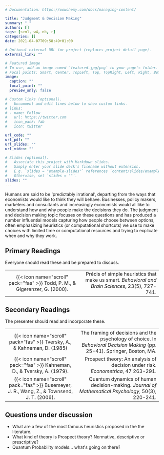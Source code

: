 ```yaml
---
# Documentation: https://wowchemy.com/docs/managing-content/

title: "Judgment & Decision Making"
summary: " "
authors: []
tags: [sem1, w4, nb, r]
categories: []
date: 2021-04-07T09:58:49+01:00

# Optional external URL for project (replaces project detail page).
external_link: ""

# Featured image
# To use, add an image named `featured.jpg/png` to your page's folder.
# Focal points: Smart, Center, TopLeft, Top, TopRight, Left, Right, BottomLeft, Bottom, BottomRight.
image:
  caption: ""
  focal_point: ""
  preview_only: false

# Custom links (optional).
#   Uncomment and edit lines below to show custom links.
# links:
# - name: Follow
#   url: https://twitter.com
#   icon_pack: fab
#   icon: twitter

url_code: ""
url_pdf: ""
url_slides: ""
url_video: ""

# Slides (optional).
#   Associate this project with Markdown slides.
#   Simply enter your slide deck's filename without extension.
#   E.g. `slides = "example-slides"` references `content/slides/example-slides.md`.
#   Otherwise, set `slides = ""`.
slides: ""
---
```


Humans are said to be ‘predictably irrational’, departing from the ways that economists would like to think they will behave. Businesses, policy makers, marketers and consultants and increasingly economists would all like to understand how and why people make the decisions they do. The judgment and decision making topic focuses on these questions and has produced a number influential models capturing how people choose between options, often emphasizing heuristics (or computational shortcuts) we use to make choices with limited time or computational resources and trying to explicate when and why they work.

## Primary Readings

Everyone should read these and be prepared to discuss.

|  |  |
|:----:|-----:|
| {{< icon name="scroll" pack="fas" >}} Todd, P. M., & Gigerenzer, G. (2000). | Précis of simple heuristics that make us smart. *Behavioral and Brain Sciences*, 23(5), 727-741.|

## Secondary Readings

The presenter should read and incorporate these.

|  |  |
|:----:|-----:|
| {{< icon name="scroll" pack="fas" >}} Tversky, A., & Kahneman, D. (1985) | The framing of decisions and the psychology of choice. In *Behavioral Decision Making* (pp. 25-41). Springer, Boston, MA. |
| {{< icon name="scroll" pack="fas" >}} Kahneman, D., & Tversky, A. (1979). | Prospect theory: An analysis of decision under risk. *Econometrica*, 47 263-291. |
| {{< icon name="scroll" pack="fas" >}} Busemeyer, J. R., Wang, Z., & Townsend, J. T. (2006). | Quantum dynamics of human decision-making. *Journal of Mathematical Psychology*, 50(3), 220-241. |




## Questions under discussion

 - What are a few of the most famous heuristics proposed in the the literature.
 - What kind of theory is Prospect theory? Normative, descriptive or prescriptive?
 - Quantum Probability models... what's going on there?

